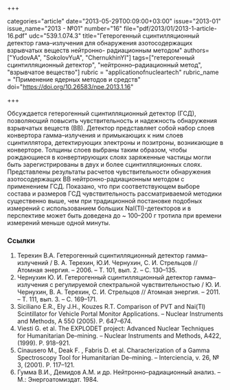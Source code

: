 +++

categories="article"
date="2013-05-29T00:09:00+03:00"
issue="2013-01"
issue_name="2013 - №01"
number="16"
file="pdf/2013/01/2013-1-article-16.pdf"
udc="539.1.074.3"
title="Гетерогенный сцинтилляционный детектор гама–излучения для обнаружения азотосодержащих взрывчатых веществ нейтронно- радиационным методом"
authors=["YudovAA", "SokolovYuA", "ChernukhinYI"]
tags=["гетерогенный сцинтилляционный детектор", "нейтронно–радиационный метод", "взрывчатое вещество"]
rubric = "applicationofnucleartech"
rubric_name = "Применение ядерных методов и средств"
doi="https://doi.org/10.26583/npe.2013.1.16"

+++

Обсуждается гетерогенный сцинтилляционный детектор (ГСД), позволяющий повысить чувствительность и надежность обнаружения взрывчатых веществ (ВВ). Детектор представляет собой набор слоев конвертора гамма–излучения и примыкающих к ним слоев сцинтиллятора, детектирующих электроны и позитроны, возникающие в конверторе. Толщины слоев выбраны таким образом, чтобы рождающиеся в конвертирующих слоях заряженные частицы могли быть зарегистрированы в двух и более сцинтилляционных слоях. Представлены результаты расчетов чувствительности обнаружения азотосодержащих ВВ нейтронно-радиационным методом с применением ГСД. Показано, что при соответствующем выборе состава и размеров ГСД чувствительность рассматриваемой методики существенно выше, чем при традиционной постановке подобных измерений с использованием больших NaI(Tl)-детекторов и в перспективе может быть доведена до ~ 100–200 г тротила при времени измерений меньше одной минуты.

### Ссылки

1. Терехин В.А. Гетерогенный сцинтилляционный детектор гамма–излучений / В. А. Терехин, Ю.И. Чернухин, С. И. Стрельцов // Атомная энергия. – 2006. – Т. 101, вып. 2. – С. 130–135.
2. Чернухин Ю. И. Гетерогенный сцинтилляционный детектор гамма–излучения с регулируемой спектральной чувствительностью / Ю. И. Чернухин, В. А. Терехин, С. И. Стрельцов // Атомная энергия. – 2011. – Т. 111, вып. 3. – С. 169–171.
3. Siciliano E.R., Ely J.H., Kouzes R.T. Comparison of PVT and Nai(Tl) Scintillator for Vehicle Portal Monitor Applications. – Nuclear Instruments and Methods, A 550 (2005). P. 647–674.
4. Viesti G. et al. The EXPLODET project: Advanced Nuclear Techniques for Humanitarian De–mining. – Nuclear Instruments and Methods, A422, (1999). P. 918–921.
5. Cinausero M., Deak F. , Fabris D. et al. Characterization of a Gamma Spectroscopy Tool for Humanitarian De–mining. – Interciencia, v. 26, № 3, (2001). P. 117–121.
6. Гумма В.И., Демидов А.М. и др. Нейтронно–радиационный анализ. – М.: Энергоатомиздат. 1984.